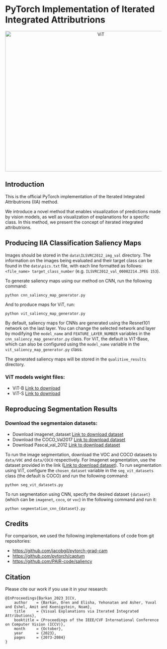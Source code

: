 
# PyTorch Implementation of Iterated Integrated Attributrions


<p align="center">
  <img width="600" height="450" src="result_sample.png" alt="ViT" title="ViT">
</p>

## Introduction
This is the official PyTorch implementation of the Iterated Integrated Attributrions (IIA) method.

We introduce a novel method that enables visualization of predictions made by vision models, as well as visualization of explanations for a specific class.
In this method, we present the concept of iterated integrated attributrions.

## Producing IIA Classification Saliency Maps
Images should be stored in the `data\ILSVRC2012_img_val` directory. 
The information on the images being evaluated and their target class can be found in the `data\pics.txt` file, with each line formatted as follows: `<file_name> target_class_number` (e.g. `ILSVRC2012_val_00002214.JPEG 153`).

To generate saliency maps using our method on CNN, run the following command:
```
python cnn_saliency_map_generator.py
```
And to produce maps for ViT, run:
```
python vit_saliency_map_generator.py
```

By default, saliency maps for CNNs are generated using the Resnet101 network on the last layer. You can change the selected network and layer by modifying the `model_name` and `FEATURE_LAYER_NUMBER` variables in the `cnn_saliency_map_generator.py` class. For ViT, the default is ViT-Base, which can also be configured using the `model_name` variable in the `vit_saliency_map_generator.py` class.

The generated saliency maps will be stored in the `qualitive_results` directory.
### ViT models weight files:
- ViT-B [Link to download](https://github.com/rwightman/pytorch-image-models/releases/download/v0.1-vitjx/jx_vit_base_p16_224-80ecf9dd.pth)
- ViT-S [Link to download](https://github.com/rwightman/pytorch-image-models/releases/download/v0.1-weights/vit_small_p16_224-15ec54c9.pth)

## Reproducing Segmentation Results

### Download the segmentaion datasets:
- Download imagenet_dataset [Link to download dataset](http://calvin-vision.net/bigstuff/proj-imagenet/data/gtsegs_ijcv.mat)
- Download the COCO_Val2017 [Link to download dataset](https://cocodataset.org/#download)
- Download Pascal_val_2012 [Link to download dataset](http://host.robots.ox.ac.uk/pascal/VOC/voc2012/index.html)

To run the image segmentation, download the VOC and COCO datasets to `data/VOC` and `data/COCO` respectively. 
For Imagenet segmentation, use the dataset provided in the link ([Link to download dataset](http://calvin-vision.net/bigstuff/proj-imagenet/data/gtsegs_ijcv.mat)).
To run segmentation using ViT, configure the `chosen_dataset` variable in the `seg_vit_datasets` class (the default is COCO) and run the following command:
```
python seg_vit_datasets.py
```
To run segmentation using CNN, specify the desired dataset `{dataset}` (which can be `imagenet`, `coco`, or `voc`) in the following command and run it:
```
python segmentation_cnn_{dataset}.py
```
## Credits
For comparison, we used the following implementations of code from git repositories:
- https://github.com/jacobgil/pytorch-grad-cam
- https://github.com/pytorch/captum
- https://github.com/PAIR-code/saliency
  
## Citation
Please cite our work if you use it in your research:
```
@InProceedings{Barkan_2023_ICCV,
    author    = {Barkan, Oren and Elisha‬‏, ‪Yehonatan and Asher, Yuval and Eshel, Amit and Koenigstein, Noam},
    title     = {Visual Explanations via Iterated Integrated Attributions},
    booktitle = {Proceedings of the IEEE/CVF International Conference on Computer Vision (ICCV)},
    month     = {October},
    year      = {2023},
    pages     = {2073-2084}
}
```


